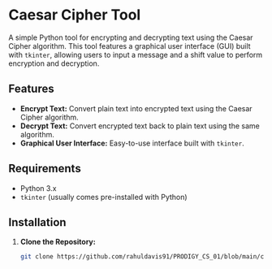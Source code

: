 # Caesar Cipher Tool

A simple Python tool for encrypting and decrypting text using the Caesar Cipher algorithm. This tool features a graphical user interface (GUI) built with `tkinter`, allowing users to input a message and a shift value to perform encryption and decryption.

## Features

- **Encrypt Text:** Convert plain text into encrypted text using the Caesar Cipher algorithm.
- **Decrypt Text:** Convert encrypted text back to plain text using the same algorithm.
- **Graphical User Interface:** Easy-to-use interface built with `tkinter`.

## Requirements

- Python 3.x
- `tkinter` (usually comes pre-installed with Python)

## Installation

1. **Clone the Repository:**

   ```bash
   git clone https://github.com/rahuldavis91/PRODIGY_CS_01/blob/main/caesar_cipher_tool.py
